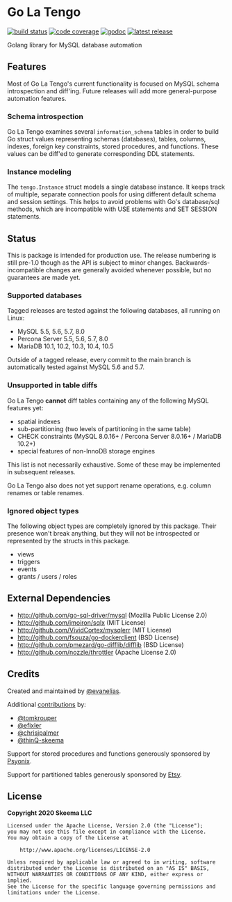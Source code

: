 # Go La Tengo

[![build status](https://img.shields.io/github/workflow/status/skeema/tengo/Tests/main)](https://github.com/skeema/tengo/actions)
[![code coverage](https://img.shields.io/coveralls/skeema/tengo.svg)](https://coveralls.io/r/skeema/tengo)
[![godoc](https://img.shields.io/badge/godoc-reference-blue.svg)](https://godoc.org/github.com/skeema/tengo)
[![latest release](https://img.shields.io/github/release/skeema/tengo.svg)](https://github.com/skeema/tengo/releases)

Golang library for MySQL database automation

## Features

Most of Go La Tengo's current functionality is focused on MySQL schema introspection and diff'ing. Future releases will add more general-purpose automation features.

### Schema introspection

Go La Tengo examines several `information_schema` tables in order to build Go struct values representing schemas (databases), tables, columns, indexes, foreign key constraints, stored procedures, and functions. These values can be diff'ed to generate corresponding DDL statements.

### Instance modeling

The `tengo.Instance` struct models a single database instance. It keeps track of multiple, separate connection pools for using different default schema and session settings. This helps to avoid problems with Go's database/sql methods, which are incompatible with USE statements and SET SESSION statements.

## Status

This is package is intended for production use. The release numbering is still pre-1.0 though as the API is subject to minor changes. Backwards-incompatible changes are generally avoided whenever possible, but no guarantees are made yet.

### Supported databases

Tagged releases are tested against the following databases, all running on Linux:

* MySQL 5.5, 5.6, 5.7, 8.0
* Percona Server 5.5, 5.6, 5.7, 8.0
* MariaDB 10.1, 10.2, 10.3, 10.4, 10.5

Outside of a tagged release, every commit to the main branch is automatically tested against MySQL 5.6 and 5.7.

### Unsupported in table diffs

Go La Tengo **cannot** diff tables containing any of the following MySQL features yet:

* spatial indexes
* sub-partitioning (two levels of partitioning in the same table)
* CHECK constraints (MySQL 8.0.16+ / Percona Server 8.0.16+ / MariaDB 10.2+)
* special features of non-InnoDB storage engines

This list is not necessarily exhaustive. Some of these may be implemented in subsequent releases.

Go La Tengo also does not yet support rename operations, e.g. column renames or table renames.

### Ignored object types

The following object types are completely ignored by this package. Their presence won't break anything, but they will not be introspected or represented by the structs in this package.

* views
* triggers
* events
* grants / users / roles

## External Dependencies

* http://github.com/go-sql-driver/mysql (Mozilla Public License 2.0)
* http://github.com/jmoiron/sqlx (MIT License)
* http://github.com/VividCortex/mysqlerr (MIT License)
* http://github.com/fsouza/go-dockerclient (BSD License)
* http://github.com/pmezard/go-difflib/difflib (BSD License)
* http://github.com/nozzle/throttler (Apache License 2.0)

## Credits

Created and maintained by [@evanelias](https://github.com/evanelias).

Additional [contributions](https://github.com/skeema/tengo/graphs/contributors) by:

* [@tomkrouper](https://github.com/tomkrouper)
* [@efixler](https://github.com/efixler)
* [@chrisjpalmer](https://github.com/chrisjpalmer)
* [@thinQ-skeema](https://github.com/thinQ-skeema)

Support for stored procedures and functions generously sponsored by [Psyonix](https://psyonix.com).

Support for partitioned tables generously sponsored by [Etsy](https://www.etsy.com).

## License

**Copyright 2020 Skeema LLC**

```text
Licensed under the Apache License, Version 2.0 (the "License");
you may not use this file except in compliance with the License.
You may obtain a copy of the License at

    http://www.apache.org/licenses/LICENSE-2.0

Unless required by applicable law or agreed to in writing, software
distributed under the License is distributed on an "AS IS" BASIS,
WITHOUT WARRANTIES OR CONDITIONS OF ANY KIND, either express or implied.
See the License for the specific language governing permissions and
limitations under the License.
```


